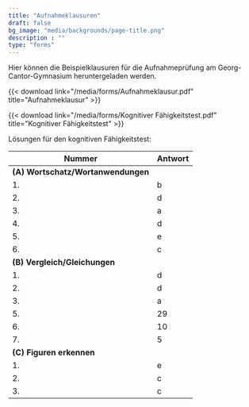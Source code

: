 ```yaml
---
title: "Aufnahmeklausuren"
draft: false
bg_image: "media/backgrounds/page-title.png"
description : ""
type: "forms"
---
```


Hier können die Beispielklausuren für die Aufnahmeprüfung am Georg-Cantor-Gymnasium heruntergeladen werden.

{{< download link="/media/forms/Aufnahmeklausur.pdf" title="Aufnahmeklausur" >}}

{{< download link="/media/forms/Kognitiver Fähigkeitstest.pdf" title="Kognitiver Fähigkeitstest" >}}

Lösungen für den kognitiven Fähigkeitstest:

|Nummer|Antwort|
|-|-|
|**(A) Wortschatz/Wortanwendungen**||
|1.|b|
|2.|d|
|3.|a|
|4.|d|
|5.|e|
|6.|c|
|**(B) Vergleich/Gleichungen**||
|1.|d|
|2.|d|
|3.|a|
|5.|29|
|6.|10|
|7.|5|
|**(C) Figuren erkennen**||
|1.|e|
|2.|c|
|3.|c|
